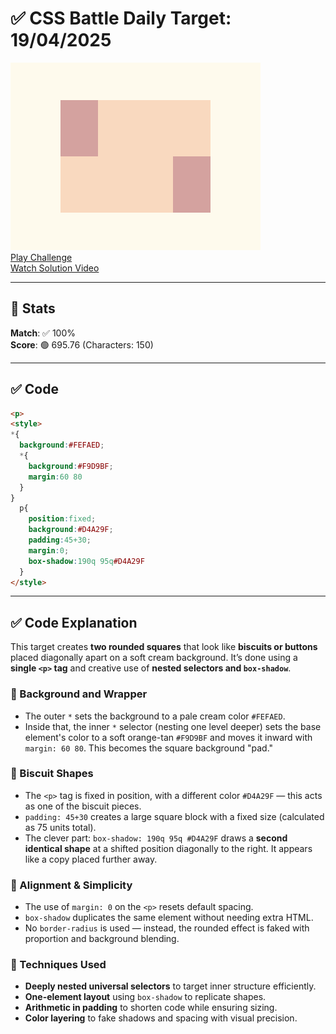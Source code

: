 # ✅ CSS Battle Daily Target: 19/04/2025

![Target](./images/19.png)  
[Play Challenge](https://cssbattle.dev/play/n2xs5qfBFI5TIsb3I17c)  
[Watch Solution Video](https://youtube.com/shorts/Eq71dG5D9E8)

---

## 🔢 Stats

**Match**: ✅ 100%  
**Score**: 🟢 695.76 (Characters: 150)

---

## ✅ Code

```html
<p>
<style>
*{
  background:#FEFAED;
  *{
    background:#F9D9BF;
    margin:60 80
  }
}
  p{
    position:fixed;
    background:#D4A29F;
    padding:45+30;
    margin:0;
    box-shadow:190q 95q#D4A29F
  }
</style>
```

---

## ✅ Code Explanation

This target creates **two rounded squares** that look like **biscuits or buttons** placed diagonally apart on a soft cream background. It’s done using a **single `<p>` tag** and creative use of **nested selectors and `box-shadow`**.

### 🎨 Background and Wrapper

- The outer `*` sets the background to a pale cream color `#FEFAED`.
- Inside that, the inner `*` selector (nesting one level deeper) sets the base element's color to a soft orange-tan `#F9D9BF` and moves it inward with `margin: 60 80`. This becomes the square background "pad."

### 🍪 Biscuit Shapes

- The `<p>` tag is fixed in position, with a different color `#D4A29F` — this acts as one of the biscuit pieces.
- `padding: 45+30` creates a large square block with a fixed size (calculated as 75 units total).
- The clever part: `box-shadow: 190q 95q #D4A29F` draws a **second identical shape** at a shifted position diagonally to the right. It appears like a copy placed further away.

### 📐 Alignment & Simplicity

- The use of `margin: 0` on the `<p>` resets default spacing.
- `box-shadow` duplicates the same element without needing extra HTML.
- No `border-radius` is used — instead, the rounded effect is faked with proportion and background blending.

### 🧠 Techniques Used

- **Deeply nested universal selectors** to target inner structure efficiently.
- **One-element layout** using `box-shadow` to replicate shapes.
- **Arithmetic in padding** to shorten code while ensuring sizing.
- **Color layering** to fake shadows and spacing with visual precision.